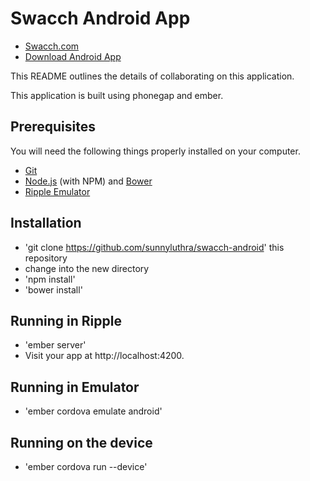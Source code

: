 # Swacch Android App

* [Swacch.com](http://swacch.com)
* [Download Android App](https://play.google.com/store/apps/details?id=com.mrova.swacch#)

This README outlines the details of collaborating on this application.

This application is built using phonegap and ember.


## Prerequisites

You will need the following things properly installed on your computer.

* [Git](http://git-scm.com/)
* [Node.js](http://nodejs.org/) (with NPM) and [Bower](http://bower.io/)
* [Ripple Emulator](https://chrome.google.com/webstore/detail/ripple-emulator-beta/geelfhphabnejjhdalkjhgipohgpdnoc?hl=en)
## Installation

* 'git clone https://github.com/sunnyluthra/swacch-android' this repository
* change into the new directory
* 'npm install'
* 'bower install'

## Running in Ripple

* 'ember server'
* Visit your app at http://localhost:4200.

## Running in Emulator

* 'ember cordova emulate android'

## Running on the device

* 'ember cordova run --device'